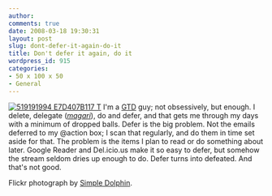 ```yaml
---
author:
comments: true
date: 2008-03-18 19:30:31
layout: post
slug: dont-defer-it-again-do-it
title: Don't defer it again, do it
wordpress_id: 915
categories:
- 50 x 100 x 50
- General
---
```


[![519191994 E7D407B117 T](http://jeremycherfas.net/uploads/519191994-e7d407b117-t.jpg)](http://flickr.com/photos/yanbing/519191994/) I'm a [GTD](http://www.davidco.com/) guy; not obsessively, but enough. I delete, delegate (_[magari](http://www.wordreference.com/iten/magari)_), do and defer, and that gets me through my days with a minimum of dropped balls. Defer is the big problem. Not the emails deferred to my @action box; I scan that regularly, and do them in time set aside for that. The problem is the items I plan to read or do something about later. Google Reader and Del.icio.us make it so easy to defer, but somehow the stream seldom dries up enough to do. Defer turns into defeated. And that's not good.

Flickr photograph by [Simple Dolphin](http://flickr.com/photos/yanbing/519191994/).
